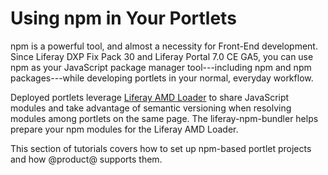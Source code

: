 # Using npm in Your Portlets [](id=using-npm-in-your-portlets)

npm is a powerful tool, and almost a necessity for Front-End development. Since 
Liferay DXP Fix Pack 30 and Liferay Portal 7.0 CE GA5, you can use npm as your 
JavaScript package manager tool---including npm and npm packages---while 
developing portlets in your normal, everyday workflow. 
 
Deployed portlets leverage 
[Liferay AMD Loader](/develop/tutorials/-/knowledge_base/7-0/liferay-amd-module-loader) 
to share JavaScript modules and take advantage of semantic versioning when 
resolving modules among portlets on the same page. The liferay-npm-bundler helps 
prepare your npm modules for the Liferay AMD Loader. 

This section of tutorials covers how to set up npm-based portlet projects and 
how @product@ supports them.
